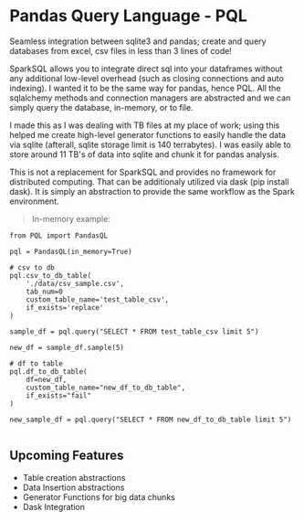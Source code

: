 # Pandas Query Language - PQL

Seamless integration between sqlite3 and pandas; create and query databases from excel, csv files in less than 3 lines of code!

SparkSQL allows you to integrate direct sql into your dataframes without any additional low-level overhead (such as closing connections and auto indexing). I wanted it to be the same way for pandas, hence PQL. All the sqlalchemy methods and connection managers are abstracted and we can simply query the database, in-memory, or to file.

I made this as I was dealing with TB files at my place of work; using this helped me create high-level generator functions to easily handle the data via sqlite (afterall, sqlite storage limit is 140 terrabytes). I was easily able to store around 11 TB's of data into sqlite and chunk it for pandas analysis.

This is not a replacement for SparkSQL and provides no framework for distributed computing. That can be additionaly utilized via dask (pip install dask). It is simply an abstraction to provide the same workflow as the Spark environment.



> In-memory example:
```
from PQL import PandasQL

pql = PandasQL(in_memory=True)

# csv to db
pql.csv_to_db_table(
    './data/csv_sample.csv',
    tab_num=0
    custom_table_name='test_table_csv',
    if_exists='replace'
)

sample_df = pql.query("SELECT * FROM test_table_csv limit 5")

new_df = sample_df.sample(5)

# df to table
pql.df_to_db_table(
    df=new_df,
    custom_table_name="new_df_to_db_table",
    if_exists="fail"
)

new_sample_df = pql.query("SELECT * FROM new_df_to_db_table limit 5")


```

## Upcoming Features
- Table creation abstractions
- Data Insertion abstractions
- Generator Functions for big data chunks
- Dask Integration
